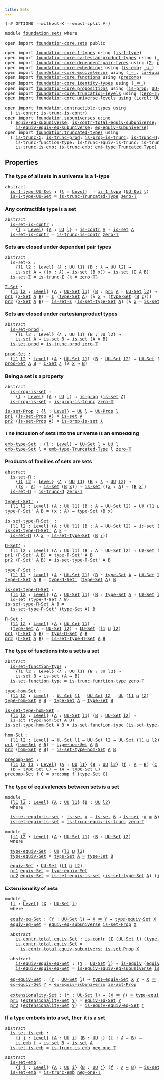 ```yaml
---
title: Sets
---
```


<pre class="Agda"><a id="30" class="Symbol">{-#</a> <a id="34" class="Keyword">OPTIONS</a> <a id="42" class="Pragma">--without-K</a> <a id="54" class="Pragma">--exact-split</a> <a id="68" class="Symbol">#-}</a>

<a id="73" class="Keyword">module</a> <a id="80" href="foundation.sets.html" class="Module">foundation.sets</a> <a id="96" class="Keyword">where</a>

<a id="103" class="Keyword">open</a> <a id="108" class="Keyword">import</a> <a id="115" href="foundation-core.sets.html" class="Module">foundation-core.sets</a> <a id="136" class="Keyword">public</a>

<a id="144" class="Keyword">open</a> <a id="149" class="Keyword">import</a> <a id="156" href="foundation-core.1-types.html" class="Module">foundation-core.1-types</a> <a id="180" class="Keyword">using</a> <a id="186" class="Symbol">(</a><a id="187" href="foundation-core.1-types.html#807" class="Function">is-1-type</a><a id="196" class="Symbol">)</a>
<a id="198" class="Keyword">open</a> <a id="203" class="Keyword">import</a> <a id="210" href="foundation-core.cartesian-product-types.html" class="Module">foundation-core.cartesian-product-types</a> <a id="250" class="Keyword">using</a> <a id="256" class="Symbol">(</a><a id="257" href="foundation-core.cartesian-product-types.html#590" class="Function Operator">_×_</a><a id="260" class="Symbol">)</a>
<a id="262" class="Keyword">open</a> <a id="267" class="Keyword">import</a> <a id="274" href="foundation-core.dependent-pair-types.html" class="Module">foundation-core.dependent-pair-types</a> <a id="311" class="Keyword">using</a> <a id="317" class="Symbol">(</a><a id="318" href="foundation-core.dependent-pair-types.html#515" class="Record">Σ</a><a id="319" class="Symbol">;</a> <a id="321" href="foundation-core.dependent-pair-types.html#588" class="InductiveConstructor">pair</a><a id="325" class="Symbol">;</a> <a id="327" href="foundation-core.dependent-pair-types.html#605" class="Field">pr1</a><a id="330" class="Symbol">;</a> <a id="332" href="foundation-core.dependent-pair-types.html#617" class="Field">pr2</a><a id="335" class="Symbol">)</a>
<a id="337" class="Keyword">open</a> <a id="342" class="Keyword">import</a> <a id="349" href="foundation-core.embeddings.html" class="Module">foundation-core.embeddings</a> <a id="376" class="Keyword">using</a> <a id="382" class="Symbol">(</a><a id="383" href="foundation-core.embeddings.html#992" class="Function">is-emb</a><a id="389" class="Symbol">;</a> <a id="391" href="foundation-core.embeddings.html#1074" class="Function Operator">_↪_</a><a id="394" class="Symbol">)</a>
<a id="396" class="Keyword">open</a> <a id="401" class="Keyword">import</a> <a id="408" href="foundation-core.equivalences.html" class="Module">foundation-core.equivalences</a> <a id="437" class="Keyword">using</a> <a id="443" class="Symbol">(</a><a id="444" href="foundation-core.equivalences.html#1621" class="Function Operator">_≃_</a><a id="447" class="Symbol">;</a> <a id="449" href="foundation-core.equivalences.html#1556" class="Function">is-equiv</a><a id="457" class="Symbol">)</a>
<a id="459" class="Keyword">open</a> <a id="464" class="Keyword">import</a> <a id="471" href="foundation-core.functions.html" class="Module">foundation-core.functions</a> <a id="497" class="Keyword">using</a> <a id="503" class="Symbol">(</a><a id="504" href="foundation-core.functions.html#938" class="Function">precomp</a><a id="511" class="Symbol">)</a>
<a id="513" class="Keyword">open</a> <a id="518" class="Keyword">import</a> <a id="525" href="foundation-core.identity-types.html" class="Module">foundation-core.identity-types</a> <a id="556" class="Keyword">using</a> <a id="562" class="Symbol">(</a><a id="563" href="foundation-core.identity-types.html#1865" class="Function Operator">_＝_</a><a id="566" class="Symbol">)</a>
<a id="568" class="Keyword">open</a> <a id="573" class="Keyword">import</a> <a id="580" href="foundation-core.propositions.html" class="Module">foundation-core.propositions</a> <a id="609" class="Keyword">using</a> <a id="615" class="Symbol">(</a><a id="616" href="foundation-core.propositions.html#1309" class="Function">is-prop</a><a id="623" class="Symbol">;</a> <a id="625" href="foundation-core.propositions.html#1393" class="Function">UU-Prop</a><a id="632" class="Symbol">)</a>
<a id="634" class="Keyword">open</a> <a id="639" class="Keyword">import</a> <a id="646" href="foundation-core.truncation-levels.html" class="Module">foundation-core.truncation-levels</a> <a id="680" class="Keyword">using</a> <a id="686" class="Symbol">(</a><a id="687" href="foundation-core.truncation-levels.html#492" class="Function">zero-𝕋</a><a id="693" class="Symbol">;</a> <a id="695" href="foundation-core.truncation-levels.html#448" class="Function">neg-one-𝕋</a><a id="704" class="Symbol">)</a>
<a id="706" class="Keyword">open</a> <a id="711" class="Keyword">import</a> <a id="718" href="foundation-core.universe-levels.html" class="Module">foundation-core.universe-levels</a> <a id="750" class="Keyword">using</a> <a id="756" class="Symbol">(</a><a id="757" href="Agda.Primitive.html#597" class="Postulate">Level</a><a id="762" class="Symbol">;</a> <a id="764" href="foundation-core.universe-levels.html#235" class="Primitive">UU</a><a id="766" class="Symbol">;</a> <a id="768" href="Agda.Primitive.html#810" class="Primitive Operator">_⊔_</a><a id="771" class="Symbol">)</a>

<a id="774" class="Keyword">open</a> <a id="779" class="Keyword">import</a> <a id="786" href="foundation.contractible-types.html" class="Module">foundation.contractible-types</a> <a id="816" class="Keyword">using</a>
  <a id="824" class="Symbol">(</a> <a id="826" href="foundation-core.contractible-types.html#1006" class="Function">is-contr</a><a id="834" class="Symbol">;</a> <a id="836" href="foundation.contractible-types.html#3778" class="Function">is-trunc-is-contr</a><a id="853" class="Symbol">)</a>
<a id="855" class="Keyword">open</a> <a id="860" class="Keyword">import</a> <a id="867" href="foundation.subuniverses.html" class="Module">foundation.subuniverses</a> <a id="891" class="Keyword">using</a>
  <a id="899" class="Symbol">(</a> <a id="901" href="foundation.subuniverses.html#2750" class="Function">equiv-eq-subuniverse</a><a id="921" class="Symbol">;</a> <a id="923" href="foundation.subuniverses.html#2955" class="Function">is-contr-total-equiv-subuniverse</a><a id="955" class="Symbol">;</a>
    <a id="961" href="foundation.subuniverses.html#3335" class="Function">is-equiv-equiv-eq-subuniverse</a><a id="990" class="Symbol">;</a> <a id="992" href="foundation.subuniverses.html#3939" class="Function">eq-equiv-subuniverse</a><a id="1012" class="Symbol">)</a>
<a id="1014" class="Keyword">open</a> <a id="1019" class="Keyword">import</a> <a id="1026" href="foundation.truncated-types.html" class="Module">foundation.truncated-types</a> <a id="1053" class="Keyword">using</a>
  <a id="1061" class="Symbol">(</a> <a id="1063" href="foundation-core.truncated-types.html#5741" class="Function">is-trunc-Σ</a><a id="1073" class="Symbol">;</a> <a id="1075" href="foundation-core.truncated-types.html#7006" class="Function">is-trunc-prod</a><a id="1088" class="Symbol">;</a> <a id="1090" href="foundation-core.truncated-types.html#12076" class="Function">is-prop-is-trunc</a><a id="1106" class="Symbol">;</a> <a id="1108" href="foundation-core.truncated-types.html#8919" class="Function">is-trunc-Π</a><a id="1118" class="Symbol">;</a>
    <a id="1124" href="foundation-core.truncated-types.html#10769" class="Function">is-trunc-function-type</a><a id="1146" class="Symbol">;</a> <a id="1148" href="foundation-core.truncated-types.html#12647" class="Function">is-trunc-equiv-is-trunc</a><a id="1171" class="Symbol">;</a> <a id="1173" href="foundation.truncated-types.html#990" class="Function">is-trunc-Truncated-Type</a><a id="1196" class="Symbol">;</a>
    <a id="1202" href="foundation-core.truncated-types.html#5199" class="Function">is-trunc-is-emb</a><a id="1217" class="Symbol">;</a> <a id="1219" href="foundation-core.truncated-types.html#5461" class="Function">is-trunc-emb</a><a id="1231" class="Symbol">;</a> <a id="1233" href="foundation.truncated-types.html#1577" class="Function">emb-type-Truncated-Type</a><a id="1256" class="Symbol">)</a>
</pre>
## Properties

### The type of all sets in a universe is a 1-type

<pre class="Agda"><a id="1334" class="Keyword">abstract</a>
  <a id="is-1-type-UU-Set"></a><a id="1345" href="foundation.sets.html#1345" class="Function">is-1-type-UU-Set</a> <a id="1362" class="Symbol">:</a> <a id="1364" class="Symbol">{</a><a id="1365" href="foundation.sets.html#1365" class="Bound">l</a> <a id="1367" class="Symbol">:</a> <a id="1369" href="Agda.Primitive.html#597" class="Postulate">Level</a><a id="1374" class="Symbol">}</a>  <a id="1377" class="Symbol">→</a> <a id="1379" href="foundation-core.1-types.html#807" class="Function">is-1-type</a> <a id="1389" class="Symbol">(</a><a id="1390" href="foundation-core.sets.html#1190" class="Function">UU-Set</a> <a id="1397" href="foundation.sets.html#1365" class="Bound">l</a><a id="1398" class="Symbol">)</a>
  <a id="1402" href="foundation.sets.html#1345" class="Function">is-1-type-UU-Set</a> <a id="1419" class="Symbol">=</a> <a id="1421" href="foundation.truncated-types.html#990" class="Function">is-trunc-Truncated-Type</a> <a id="1445" href="foundation-core.truncation-levels.html#492" class="Function">zero-𝕋</a>
</pre>
### Any contractible type is a set

<pre class="Agda"><a id="1501" class="Keyword">abstract</a>
  <a id="is-set-is-contr"></a><a id="1512" href="foundation.sets.html#1512" class="Function">is-set-is-contr</a> <a id="1528" class="Symbol">:</a>
    <a id="1534" class="Symbol">{</a><a id="1535" href="foundation.sets.html#1535" class="Bound">l</a> <a id="1537" class="Symbol">:</a> <a id="1539" href="Agda.Primitive.html#597" class="Postulate">Level</a><a id="1544" class="Symbol">}</a> <a id="1546" class="Symbol">{</a><a id="1547" href="foundation.sets.html#1547" class="Bound">A</a> <a id="1549" class="Symbol">:</a> <a id="1551" href="foundation-core.universe-levels.html#235" class="Primitive">UU</a> <a id="1554" href="foundation.sets.html#1535" class="Bound">l</a><a id="1555" class="Symbol">}</a> <a id="1557" class="Symbol">→</a> <a id="1559" href="foundation-core.contractible-types.html#1006" class="Function">is-contr</a> <a id="1568" href="foundation.sets.html#1547" class="Bound">A</a> <a id="1570" class="Symbol">→</a> <a id="1572" href="foundation-core.sets.html#1113" class="Function">is-set</a> <a id="1579" href="foundation.sets.html#1547" class="Bound">A</a>
  <a id="1583" href="foundation.sets.html#1512" class="Function">is-set-is-contr</a> <a id="1599" class="Symbol">=</a> <a id="1601" href="foundation.contractible-types.html#3778" class="Function">is-trunc-is-contr</a> <a id="1619" href="foundation-core.truncation-levels.html#492" class="Function">zero-𝕋</a>
</pre>
### Sets are closed under dependent pair types

<pre class="Agda"><a id="1687" class="Keyword">abstract</a>
  <a id="is-set-Σ"></a><a id="1698" href="foundation.sets.html#1698" class="Function">is-set-Σ</a> <a id="1707" class="Symbol">:</a>
    <a id="1713" class="Symbol">{</a><a id="1714" href="foundation.sets.html#1714" class="Bound">l1</a> <a id="1717" href="foundation.sets.html#1717" class="Bound">l2</a> <a id="1720" class="Symbol">:</a> <a id="1722" href="Agda.Primitive.html#597" class="Postulate">Level</a><a id="1727" class="Symbol">}</a> <a id="1729" class="Symbol">{</a><a id="1730" href="foundation.sets.html#1730" class="Bound">A</a> <a id="1732" class="Symbol">:</a> <a id="1734" href="foundation-core.universe-levels.html#235" class="Primitive">UU</a> <a id="1737" href="foundation.sets.html#1714" class="Bound">l1</a><a id="1739" class="Symbol">}</a> <a id="1741" class="Symbol">{</a><a id="1742" href="foundation.sets.html#1742" class="Bound">B</a> <a id="1744" class="Symbol">:</a> <a id="1746" href="foundation.sets.html#1730" class="Bound">A</a> <a id="1748" class="Symbol">→</a> <a id="1750" href="foundation-core.universe-levels.html#235" class="Primitive">UU</a> <a id="1753" href="foundation.sets.html#1717" class="Bound">l2</a><a id="1755" class="Symbol">}</a> <a id="1757" class="Symbol">→</a>
    <a id="1763" href="foundation-core.sets.html#1113" class="Function">is-set</a> <a id="1770" href="foundation.sets.html#1730" class="Bound">A</a> <a id="1772" class="Symbol">→</a> <a id="1774" class="Symbol">((</a><a id="1776" href="foundation.sets.html#1776" class="Bound">x</a> <a id="1778" class="Symbol">:</a> <a id="1780" href="foundation.sets.html#1730" class="Bound">A</a><a id="1781" class="Symbol">)</a> <a id="1783" class="Symbol">→</a> <a id="1785" href="foundation-core.sets.html#1113" class="Function">is-set</a> <a id="1792" class="Symbol">(</a><a id="1793" href="foundation.sets.html#1742" class="Bound">B</a> <a id="1795" href="foundation.sets.html#1776" class="Bound">x</a><a id="1796" class="Symbol">))</a> <a id="1799" class="Symbol">→</a> <a id="1801" href="foundation-core.sets.html#1113" class="Function">is-set</a> <a id="1808" class="Symbol">(</a><a id="1809" href="foundation-core.dependent-pair-types.html#515" class="Record">Σ</a> <a id="1811" href="foundation.sets.html#1730" class="Bound">A</a> <a id="1813" href="foundation.sets.html#1742" class="Bound">B</a><a id="1814" class="Symbol">)</a>
  <a id="1818" href="foundation.sets.html#1698" class="Function">is-set-Σ</a> <a id="1827" class="Symbol">=</a> <a id="1829" href="foundation-core.truncated-types.html#5741" class="Function">is-trunc-Σ</a> <a id="1840" class="Symbol">{</a><a id="1841" class="Argument">k</a> <a id="1843" class="Symbol">=</a> <a id="1845" href="foundation-core.truncation-levels.html#492" class="Function">zero-𝕋</a><a id="1851" class="Symbol">}</a>

<a id="Σ-Set"></a><a id="1854" href="foundation.sets.html#1854" class="Function">Σ-Set</a> <a id="1860" class="Symbol">:</a>
  <a id="1864" class="Symbol">{</a><a id="1865" href="foundation.sets.html#1865" class="Bound">l1</a> <a id="1868" href="foundation.sets.html#1868" class="Bound">l2</a> <a id="1871" class="Symbol">:</a> <a id="1873" href="Agda.Primitive.html#597" class="Postulate">Level</a><a id="1878" class="Symbol">}</a> <a id="1880" class="Symbol">(</a><a id="1881" href="foundation.sets.html#1881" class="Bound">A</a> <a id="1883" class="Symbol">:</a> <a id="1885" href="foundation-core.sets.html#1190" class="Function">UU-Set</a> <a id="1892" href="foundation.sets.html#1865" class="Bound">l1</a><a id="1894" class="Symbol">)</a> <a id="1896" class="Symbol">(</a><a id="1897" href="foundation.sets.html#1897" class="Bound">B</a> <a id="1899" class="Symbol">:</a> <a id="1901" href="foundation-core.dependent-pair-types.html#605" class="Field">pr1</a> <a id="1905" href="foundation.sets.html#1881" class="Bound">A</a> <a id="1907" class="Symbol">→</a> <a id="1909" href="foundation-core.sets.html#1190" class="Function">UU-Set</a> <a id="1916" href="foundation.sets.html#1868" class="Bound">l2</a><a id="1918" class="Symbol">)</a> <a id="1920" class="Symbol">→</a> <a id="1922" href="foundation-core.sets.html#1190" class="Function">UU-Set</a> <a id="1929" class="Symbol">(</a><a id="1930" href="foundation.sets.html#1865" class="Bound">l1</a> <a id="1933" href="Agda.Primitive.html#810" class="Primitive Operator">⊔</a> <a id="1935" href="foundation.sets.html#1868" class="Bound">l2</a><a id="1937" class="Symbol">)</a>
<a id="1939" href="foundation-core.dependent-pair-types.html#605" class="Field">pr1</a> <a id="1943" class="Symbol">(</a><a id="1944" href="foundation.sets.html#1854" class="Function">Σ-Set</a> <a id="1950" href="foundation.sets.html#1950" class="Bound">A</a> <a id="1952" href="foundation.sets.html#1952" class="Bound">B</a><a id="1953" class="Symbol">)</a> <a id="1955" class="Symbol">=</a> <a id="1957" href="foundation-core.dependent-pair-types.html#515" class="Record">Σ</a> <a id="1959" class="Symbol">(</a><a id="1960" href="foundation-core.sets.html#1304" class="Function">type-Set</a> <a id="1969" href="foundation.sets.html#1950" class="Bound">A</a><a id="1970" class="Symbol">)</a> <a id="1972" class="Symbol">(λ</a> <a id="1975" href="foundation.sets.html#1975" class="Bound">x</a> <a id="1977" class="Symbol">→</a> <a id="1979" class="Symbol">(</a><a id="1980" href="foundation-core.sets.html#1304" class="Function">type-Set</a> <a id="1989" class="Symbol">(</a><a id="1990" href="foundation.sets.html#1952" class="Bound">B</a> <a id="1992" href="foundation.sets.html#1975" class="Bound">x</a><a id="1993" class="Symbol">)))</a>
<a id="1997" href="foundation-core.dependent-pair-types.html#617" class="Field">pr2</a> <a id="2001" class="Symbol">(</a><a id="2002" href="foundation.sets.html#1854" class="Function">Σ-Set</a> <a id="2008" href="foundation.sets.html#2008" class="Bound">A</a> <a id="2010" href="foundation.sets.html#2010" class="Bound">B</a><a id="2011" class="Symbol">)</a> <a id="2013" class="Symbol">=</a> <a id="2015" href="foundation.sets.html#1698" class="Function">is-set-Σ</a> <a id="2024" class="Symbol">(</a><a id="2025" href="foundation-core.sets.html#1355" class="Function">is-set-type-Set</a> <a id="2041" href="foundation.sets.html#2008" class="Bound">A</a><a id="2042" class="Symbol">)</a> <a id="2044" class="Symbol">(λ</a> <a id="2047" href="foundation.sets.html#2047" class="Bound">x</a> <a id="2049" class="Symbol">→</a> <a id="2051" href="foundation-core.sets.html#1355" class="Function">is-set-type-Set</a> <a id="2067" class="Symbol">(</a><a id="2068" href="foundation.sets.html#2010" class="Bound">B</a> <a id="2070" href="foundation.sets.html#2047" class="Bound">x</a><a id="2071" class="Symbol">))</a>
</pre>
### Sets are closed under cartesian product types

<pre class="Agda"><a id="2138" class="Keyword">abstract</a>
  <a id="is-set-prod"></a><a id="2149" href="foundation.sets.html#2149" class="Function">is-set-prod</a> <a id="2161" class="Symbol">:</a>
    <a id="2167" class="Symbol">{</a><a id="2168" href="foundation.sets.html#2168" class="Bound">l1</a> <a id="2171" href="foundation.sets.html#2171" class="Bound">l2</a> <a id="2174" class="Symbol">:</a> <a id="2176" href="Agda.Primitive.html#597" class="Postulate">Level</a><a id="2181" class="Symbol">}</a> <a id="2183" class="Symbol">{</a><a id="2184" href="foundation.sets.html#2184" class="Bound">A</a> <a id="2186" class="Symbol">:</a> <a id="2188" href="foundation-core.universe-levels.html#235" class="Primitive">UU</a> <a id="2191" href="foundation.sets.html#2168" class="Bound">l1</a><a id="2193" class="Symbol">}</a> <a id="2195" class="Symbol">{</a><a id="2196" href="foundation.sets.html#2196" class="Bound">B</a> <a id="2198" class="Symbol">:</a> <a id="2200" href="foundation-core.universe-levels.html#235" class="Primitive">UU</a> <a id="2203" href="foundation.sets.html#2171" class="Bound">l2</a><a id="2205" class="Symbol">}</a> <a id="2207" class="Symbol">→</a>
    <a id="2213" href="foundation-core.sets.html#1113" class="Function">is-set</a> <a id="2220" href="foundation.sets.html#2184" class="Bound">A</a> <a id="2222" class="Symbol">→</a> <a id="2224" href="foundation-core.sets.html#1113" class="Function">is-set</a> <a id="2231" href="foundation.sets.html#2196" class="Bound">B</a> <a id="2233" class="Symbol">→</a> <a id="2235" href="foundation-core.sets.html#1113" class="Function">is-set</a> <a id="2242" class="Symbol">(</a><a id="2243" href="foundation.sets.html#2184" class="Bound">A</a> <a id="2245" href="foundation-core.cartesian-product-types.html#590" class="Function Operator">×</a> <a id="2247" href="foundation.sets.html#2196" class="Bound">B</a><a id="2248" class="Symbol">)</a>
  <a id="2252" href="foundation.sets.html#2149" class="Function">is-set-prod</a> <a id="2264" class="Symbol">=</a> <a id="2266" href="foundation-core.truncated-types.html#7006" class="Function">is-trunc-prod</a> <a id="2280" href="foundation-core.truncation-levels.html#492" class="Function">zero-𝕋</a>
  
<a id="prod-Set"></a><a id="2290" href="foundation.sets.html#2290" class="Function">prod-Set</a> <a id="2299" class="Symbol">:</a>
  <a id="2303" class="Symbol">{</a><a id="2304" href="foundation.sets.html#2304" class="Bound">l1</a> <a id="2307" href="foundation.sets.html#2307" class="Bound">l2</a> <a id="2310" class="Symbol">:</a> <a id="2312" href="Agda.Primitive.html#597" class="Postulate">Level</a><a id="2317" class="Symbol">}</a> <a id="2319" class="Symbol">(</a><a id="2320" href="foundation.sets.html#2320" class="Bound">A</a> <a id="2322" class="Symbol">:</a> <a id="2324" href="foundation-core.sets.html#1190" class="Function">UU-Set</a> <a id="2331" href="foundation.sets.html#2304" class="Bound">l1</a><a id="2333" class="Symbol">)</a> <a id="2335" class="Symbol">(</a><a id="2336" href="foundation.sets.html#2336" class="Bound">B</a> <a id="2338" class="Symbol">:</a> <a id="2340" href="foundation-core.sets.html#1190" class="Function">UU-Set</a> <a id="2347" href="foundation.sets.html#2307" class="Bound">l2</a><a id="2349" class="Symbol">)</a> <a id="2351" class="Symbol">→</a> <a id="2353" href="foundation-core.sets.html#1190" class="Function">UU-Set</a> <a id="2360" class="Symbol">(</a><a id="2361" href="foundation.sets.html#2304" class="Bound">l1</a> <a id="2364" href="Agda.Primitive.html#810" class="Primitive Operator">⊔</a> <a id="2366" href="foundation.sets.html#2307" class="Bound">l2</a><a id="2368" class="Symbol">)</a>
<a id="2370" href="foundation.sets.html#2290" class="Function">prod-Set</a> <a id="2379" href="foundation.sets.html#2379" class="Bound">A</a> <a id="2381" href="foundation.sets.html#2381" class="Bound">B</a> <a id="2383" class="Symbol">=</a> <a id="2385" href="foundation.sets.html#1854" class="Function">Σ-Set</a> <a id="2391" href="foundation.sets.html#2379" class="Bound">A</a> <a id="2393" class="Symbol">(λ</a> <a id="2396" href="foundation.sets.html#2396" class="Bound">x</a> <a id="2398" class="Symbol">→</a> <a id="2400" href="foundation.sets.html#2381" class="Bound">B</a><a id="2401" class="Symbol">)</a>
</pre>
### Being a set is a property

<pre class="Agda"><a id="2447" class="Keyword">abstract</a>
  <a id="is-prop-is-set"></a><a id="2458" href="foundation.sets.html#2458" class="Function">is-prop-is-set</a> <a id="2473" class="Symbol">:</a>
    <a id="2479" class="Symbol">{</a><a id="2480" href="foundation.sets.html#2480" class="Bound">l</a> <a id="2482" class="Symbol">:</a> <a id="2484" href="Agda.Primitive.html#597" class="Postulate">Level</a><a id="2489" class="Symbol">}</a> <a id="2491" class="Symbol">(</a><a id="2492" href="foundation.sets.html#2492" class="Bound">A</a> <a id="2494" class="Symbol">:</a> <a id="2496" href="foundation-core.universe-levels.html#235" class="Primitive">UU</a> <a id="2499" href="foundation.sets.html#2480" class="Bound">l</a><a id="2500" class="Symbol">)</a> <a id="2502" class="Symbol">→</a> <a id="2504" href="foundation-core.propositions.html#1309" class="Function">is-prop</a> <a id="2512" class="Symbol">(</a><a id="2513" href="foundation-core.sets.html#1113" class="Function">is-set</a> <a id="2520" href="foundation.sets.html#2492" class="Bound">A</a><a id="2521" class="Symbol">)</a>
  <a id="2525" href="foundation.sets.html#2458" class="Function">is-prop-is-set</a> <a id="2540" class="Symbol">=</a> <a id="2542" href="foundation-core.truncated-types.html#12076" class="Function">is-prop-is-trunc</a> <a id="2559" href="foundation-core.truncation-levels.html#492" class="Function">zero-𝕋</a>

<a id="is-set-Prop"></a><a id="2567" href="foundation.sets.html#2567" class="Function">is-set-Prop</a> <a id="2579" class="Symbol">:</a> <a id="2581" class="Symbol">{</a><a id="2582" href="foundation.sets.html#2582" class="Bound">l</a> <a id="2584" class="Symbol">:</a> <a id="2586" href="Agda.Primitive.html#597" class="Postulate">Level</a><a id="2591" class="Symbol">}</a> <a id="2593" class="Symbol">→</a> <a id="2595" href="foundation-core.universe-levels.html#235" class="Primitive">UU</a> <a id="2598" href="foundation.sets.html#2582" class="Bound">l</a> <a id="2600" class="Symbol">→</a> <a id="2602" href="foundation-core.propositions.html#1393" class="Function">UU-Prop</a> <a id="2610" href="foundation.sets.html#2582" class="Bound">l</a>
<a id="2612" href="foundation-core.dependent-pair-types.html#605" class="Field">pr1</a> <a id="2616" class="Symbol">(</a><a id="2617" href="foundation.sets.html#2567" class="Function">is-set-Prop</a> <a id="2629" href="foundation.sets.html#2629" class="Bound">A</a><a id="2630" class="Symbol">)</a> <a id="2632" class="Symbol">=</a> <a id="2634" href="foundation-core.sets.html#1113" class="Function">is-set</a> <a id="2641" href="foundation.sets.html#2629" class="Bound">A</a>
<a id="2643" href="foundation-core.dependent-pair-types.html#617" class="Field">pr2</a> <a id="2647" class="Symbol">(</a><a id="2648" href="foundation.sets.html#2567" class="Function">is-set-Prop</a> <a id="2660" href="foundation.sets.html#2660" class="Bound">A</a><a id="2661" class="Symbol">)</a> <a id="2663" class="Symbol">=</a> <a id="2665" href="foundation.sets.html#2458" class="Function">is-prop-is-set</a> <a id="2680" href="foundation.sets.html#2660" class="Bound">A</a>
</pre>
### The inclusion of sets into the universe is an embedding

<pre class="Agda"><a id="emb-type-Set"></a><a id="2756" href="foundation.sets.html#2756" class="Function">emb-type-Set</a> <a id="2769" class="Symbol">:</a> <a id="2771" class="Symbol">(</a><a id="2772" href="foundation.sets.html#2772" class="Bound">l</a> <a id="2774" class="Symbol">:</a> <a id="2776" href="Agda.Primitive.html#597" class="Postulate">Level</a><a id="2781" class="Symbol">)</a> <a id="2783" class="Symbol">→</a> <a id="2785" href="foundation-core.sets.html#1190" class="Function">UU-Set</a> <a id="2792" href="foundation.sets.html#2772" class="Bound">l</a> <a id="2794" href="foundation-core.embeddings.html#1074" class="Function Operator">↪</a> <a id="2796" href="foundation-core.universe-levels.html#235" class="Primitive">UU</a> <a id="2799" href="foundation.sets.html#2772" class="Bound">l</a>
<a id="2801" href="foundation.sets.html#2756" class="Function">emb-type-Set</a> <a id="2814" href="foundation.sets.html#2814" class="Bound">l</a> <a id="2816" class="Symbol">=</a> <a id="2818" href="foundation.truncated-types.html#1577" class="Function">emb-type-Truncated-Type</a> <a id="2842" href="foundation.sets.html#2814" class="Bound">l</a> <a id="2844" href="foundation-core.truncation-levels.html#492" class="Function">zero-𝕋</a>
</pre>
### Products of families of sets are sets

<pre class="Agda"><a id="2907" class="Keyword">abstract</a>
  <a id="is-set-Π"></a><a id="2918" href="foundation.sets.html#2918" class="Function">is-set-Π</a> <a id="2927" class="Symbol">:</a>
    <a id="2933" class="Symbol">{</a><a id="2934" href="foundation.sets.html#2934" class="Bound">l1</a> <a id="2937" href="foundation.sets.html#2937" class="Bound">l2</a> <a id="2940" class="Symbol">:</a> <a id="2942" href="Agda.Primitive.html#597" class="Postulate">Level</a><a id="2947" class="Symbol">}</a> <a id="2949" class="Symbol">{</a><a id="2950" href="foundation.sets.html#2950" class="Bound">A</a> <a id="2952" class="Symbol">:</a> <a id="2954" href="foundation-core.universe-levels.html#235" class="Primitive">UU</a> <a id="2957" href="foundation.sets.html#2934" class="Bound">l1</a><a id="2959" class="Symbol">}</a> <a id="2961" class="Symbol">{</a><a id="2962" href="foundation.sets.html#2962" class="Bound">B</a> <a id="2964" class="Symbol">:</a> <a id="2966" href="foundation.sets.html#2950" class="Bound">A</a> <a id="2968" class="Symbol">→</a> <a id="2970" href="foundation-core.universe-levels.html#235" class="Primitive">UU</a> <a id="2973" href="foundation.sets.html#2937" class="Bound">l2</a><a id="2975" class="Symbol">}</a> <a id="2977" class="Symbol">→</a>
    <a id="2983" class="Symbol">((</a><a id="2985" href="foundation.sets.html#2985" class="Bound">x</a> <a id="2987" class="Symbol">:</a> <a id="2989" href="foundation.sets.html#2950" class="Bound">A</a><a id="2990" class="Symbol">)</a> <a id="2992" class="Symbol">→</a> <a id="2994" href="foundation-core.sets.html#1113" class="Function">is-set</a> <a id="3001" class="Symbol">(</a><a id="3002" href="foundation.sets.html#2962" class="Bound">B</a> <a id="3004" href="foundation.sets.html#2985" class="Bound">x</a><a id="3005" class="Symbol">))</a> <a id="3008" class="Symbol">→</a> <a id="3010" href="foundation-core.sets.html#1113" class="Function">is-set</a> <a id="3017" class="Symbol">((</a><a id="3019" href="foundation.sets.html#3019" class="Bound">x</a> <a id="3021" class="Symbol">:</a> <a id="3023" href="foundation.sets.html#2950" class="Bound">A</a><a id="3024" class="Symbol">)</a> <a id="3026" class="Symbol">→</a> <a id="3028" class="Symbol">(</a><a id="3029" href="foundation.sets.html#2962" class="Bound">B</a> <a id="3031" href="foundation.sets.html#3019" class="Bound">x</a><a id="3032" class="Symbol">))</a>
  <a id="3037" href="foundation.sets.html#2918" class="Function">is-set-Π</a> <a id="3046" class="Symbol">=</a> <a id="3048" href="foundation-core.truncated-types.html#8919" class="Function">is-trunc-Π</a> <a id="3059" href="foundation-core.truncation-levels.html#492" class="Function">zero-𝕋</a>

<a id="type-Π-Set&#39;"></a><a id="3067" href="foundation.sets.html#3067" class="Function">type-Π-Set&#39;</a> <a id="3079" class="Symbol">:</a>
  <a id="3083" class="Symbol">{</a><a id="3084" href="foundation.sets.html#3084" class="Bound">l1</a> <a id="3087" href="foundation.sets.html#3087" class="Bound">l2</a> <a id="3090" class="Symbol">:</a> <a id="3092" href="Agda.Primitive.html#597" class="Postulate">Level</a><a id="3097" class="Symbol">}</a> <a id="3099" class="Symbol">(</a><a id="3100" href="foundation.sets.html#3100" class="Bound">A</a> <a id="3102" class="Symbol">:</a> <a id="3104" href="foundation-core.universe-levels.html#235" class="Primitive">UU</a> <a id="3107" href="foundation.sets.html#3084" class="Bound">l1</a><a id="3109" class="Symbol">)</a> <a id="3111" class="Symbol">(</a><a id="3112" href="foundation.sets.html#3112" class="Bound">B</a> <a id="3114" class="Symbol">:</a> <a id="3116" href="foundation.sets.html#3100" class="Bound">A</a> <a id="3118" class="Symbol">→</a> <a id="3120" href="foundation-core.sets.html#1190" class="Function">UU-Set</a> <a id="3127" href="foundation.sets.html#3087" class="Bound">l2</a><a id="3129" class="Symbol">)</a> <a id="3131" class="Symbol">→</a> <a id="3133" href="foundation-core.universe-levels.html#235" class="Primitive">UU</a> <a id="3136" class="Symbol">(</a><a id="3137" href="foundation.sets.html#3084" class="Bound">l1</a> <a id="3140" href="Agda.Primitive.html#810" class="Primitive Operator">⊔</a> <a id="3142" href="foundation.sets.html#3087" class="Bound">l2</a><a id="3144" class="Symbol">)</a>
<a id="3146" href="foundation.sets.html#3067" class="Function">type-Π-Set&#39;</a> <a id="3158" href="foundation.sets.html#3158" class="Bound">A</a> <a id="3160" href="foundation.sets.html#3160" class="Bound">B</a> <a id="3162" class="Symbol">=</a> <a id="3164" class="Symbol">(</a><a id="3165" href="foundation.sets.html#3165" class="Bound">x</a> <a id="3167" class="Symbol">:</a> <a id="3169" href="foundation.sets.html#3158" class="Bound">A</a><a id="3170" class="Symbol">)</a> <a id="3172" class="Symbol">→</a> <a id="3174" href="foundation-core.sets.html#1304" class="Function">type-Set</a> <a id="3183" class="Symbol">(</a><a id="3184" href="foundation.sets.html#3160" class="Bound">B</a> <a id="3186" href="foundation.sets.html#3165" class="Bound">x</a><a id="3187" class="Symbol">)</a>

<a id="is-set-type-Π-Set&#39;"></a><a id="3190" href="foundation.sets.html#3190" class="Function">is-set-type-Π-Set&#39;</a> <a id="3209" class="Symbol">:</a>
  <a id="3213" class="Symbol">{</a><a id="3214" href="foundation.sets.html#3214" class="Bound">l1</a> <a id="3217" href="foundation.sets.html#3217" class="Bound">l2</a> <a id="3220" class="Symbol">:</a> <a id="3222" href="Agda.Primitive.html#597" class="Postulate">Level</a><a id="3227" class="Symbol">}</a> <a id="3229" class="Symbol">(</a><a id="3230" href="foundation.sets.html#3230" class="Bound">A</a> <a id="3232" class="Symbol">:</a> <a id="3234" href="foundation-core.universe-levels.html#235" class="Primitive">UU</a> <a id="3237" href="foundation.sets.html#3214" class="Bound">l1</a><a id="3239" class="Symbol">)</a> <a id="3241" class="Symbol">(</a><a id="3242" href="foundation.sets.html#3242" class="Bound">B</a> <a id="3244" class="Symbol">:</a> <a id="3246" href="foundation.sets.html#3230" class="Bound">A</a> <a id="3248" class="Symbol">→</a> <a id="3250" href="foundation-core.sets.html#1190" class="Function">UU-Set</a> <a id="3257" href="foundation.sets.html#3217" class="Bound">l2</a><a id="3259" class="Symbol">)</a> <a id="3261" class="Symbol">→</a> <a id="3263" href="foundation-core.sets.html#1113" class="Function">is-set</a> <a id="3270" class="Symbol">(</a><a id="3271" href="foundation.sets.html#3067" class="Function">type-Π-Set&#39;</a> <a id="3283" href="foundation.sets.html#3230" class="Bound">A</a> <a id="3285" href="foundation.sets.html#3242" class="Bound">B</a><a id="3286" class="Symbol">)</a>
<a id="3288" href="foundation.sets.html#3190" class="Function">is-set-type-Π-Set&#39;</a> <a id="3307" href="foundation.sets.html#3307" class="Bound">A</a> <a id="3309" href="foundation.sets.html#3309" class="Bound">B</a> <a id="3311" class="Symbol">=</a>
  <a id="3315" href="foundation.sets.html#2918" class="Function">is-set-Π</a> <a id="3324" class="Symbol">(λ</a> <a id="3327" href="foundation.sets.html#3327" class="Bound">x</a> <a id="3329" class="Symbol">→</a> <a id="3331" href="foundation-core.sets.html#1355" class="Function">is-set-type-Set</a> <a id="3347" class="Symbol">(</a><a id="3348" href="foundation.sets.html#3309" class="Bound">B</a> <a id="3350" href="foundation.sets.html#3327" class="Bound">x</a><a id="3351" class="Symbol">))</a>

<a id="Π-Set&#39;"></a><a id="3355" href="foundation.sets.html#3355" class="Function">Π-Set&#39;</a> <a id="3362" class="Symbol">:</a>
  <a id="3366" class="Symbol">{</a><a id="3367" href="foundation.sets.html#3367" class="Bound">l1</a> <a id="3370" href="foundation.sets.html#3370" class="Bound">l2</a> <a id="3373" class="Symbol">:</a> <a id="3375" href="Agda.Primitive.html#597" class="Postulate">Level</a><a id="3380" class="Symbol">}</a> <a id="3382" class="Symbol">(</a><a id="3383" href="foundation.sets.html#3383" class="Bound">A</a> <a id="3385" class="Symbol">:</a> <a id="3387" href="foundation-core.universe-levels.html#235" class="Primitive">UU</a> <a id="3390" href="foundation.sets.html#3367" class="Bound">l1</a><a id="3392" class="Symbol">)</a> <a id="3394" class="Symbol">(</a><a id="3395" href="foundation.sets.html#3395" class="Bound">B</a> <a id="3397" class="Symbol">:</a> <a id="3399" href="foundation.sets.html#3383" class="Bound">A</a> <a id="3401" class="Symbol">→</a> <a id="3403" href="foundation-core.sets.html#1190" class="Function">UU-Set</a> <a id="3410" href="foundation.sets.html#3370" class="Bound">l2</a><a id="3412" class="Symbol">)</a> <a id="3414" class="Symbol">→</a> <a id="3416" href="foundation-core.sets.html#1190" class="Function">UU-Set</a> <a id="3423" class="Symbol">(</a><a id="3424" href="foundation.sets.html#3367" class="Bound">l1</a> <a id="3427" href="Agda.Primitive.html#810" class="Primitive Operator">⊔</a> <a id="3429" href="foundation.sets.html#3370" class="Bound">l2</a><a id="3431" class="Symbol">)</a>
<a id="3433" href="foundation-core.dependent-pair-types.html#605" class="Field">pr1</a> <a id="3437" class="Symbol">(</a><a id="3438" href="foundation.sets.html#3355" class="Function">Π-Set&#39;</a> <a id="3445" href="foundation.sets.html#3445" class="Bound">A</a> <a id="3447" href="foundation.sets.html#3447" class="Bound">B</a><a id="3448" class="Symbol">)</a> <a id="3450" class="Symbol">=</a> <a id="3452" href="foundation.sets.html#3067" class="Function">type-Π-Set&#39;</a> <a id="3464" href="foundation.sets.html#3445" class="Bound">A</a> <a id="3466" href="foundation.sets.html#3447" class="Bound">B</a>
<a id="3468" href="foundation-core.dependent-pair-types.html#617" class="Field">pr2</a> <a id="3472" class="Symbol">(</a><a id="3473" href="foundation.sets.html#3355" class="Function">Π-Set&#39;</a> <a id="3480" href="foundation.sets.html#3480" class="Bound">A</a> <a id="3482" href="foundation.sets.html#3482" class="Bound">B</a><a id="3483" class="Symbol">)</a> <a id="3485" class="Symbol">=</a> <a id="3487" href="foundation.sets.html#3190" class="Function">is-set-type-Π-Set&#39;</a> <a id="3506" href="foundation.sets.html#3480" class="Bound">A</a> <a id="3508" href="foundation.sets.html#3482" class="Bound">B</a>

<a id="type-Π-Set"></a><a id="3511" href="foundation.sets.html#3511" class="Function">type-Π-Set</a> <a id="3522" class="Symbol">:</a>
  <a id="3526" class="Symbol">{</a><a id="3527" href="foundation.sets.html#3527" class="Bound">l1</a> <a id="3530" href="foundation.sets.html#3530" class="Bound">l2</a> <a id="3533" class="Symbol">:</a> <a id="3535" href="Agda.Primitive.html#597" class="Postulate">Level</a><a id="3540" class="Symbol">}</a> <a id="3542" class="Symbol">(</a><a id="3543" href="foundation.sets.html#3543" class="Bound">A</a> <a id="3545" class="Symbol">:</a> <a id="3547" href="foundation-core.sets.html#1190" class="Function">UU-Set</a> <a id="3554" href="foundation.sets.html#3527" class="Bound">l1</a><a id="3556" class="Symbol">)</a> <a id="3558" class="Symbol">(</a><a id="3559" href="foundation.sets.html#3559" class="Bound">B</a> <a id="3561" class="Symbol">:</a> <a id="3563" href="foundation-core.sets.html#1304" class="Function">type-Set</a> <a id="3572" href="foundation.sets.html#3543" class="Bound">A</a> <a id="3574" class="Symbol">→</a> <a id="3576" href="foundation-core.sets.html#1190" class="Function">UU-Set</a> <a id="3583" href="foundation.sets.html#3530" class="Bound">l2</a><a id="3585" class="Symbol">)</a> <a id="3587" class="Symbol">→</a> <a id="3589" href="foundation-core.universe-levels.html#235" class="Primitive">UU</a> <a id="3592" class="Symbol">(</a><a id="3593" href="foundation.sets.html#3527" class="Bound">l1</a> <a id="3596" href="Agda.Primitive.html#810" class="Primitive Operator">⊔</a> <a id="3598" href="foundation.sets.html#3530" class="Bound">l2</a><a id="3600" class="Symbol">)</a>
<a id="3602" href="foundation.sets.html#3511" class="Function">type-Π-Set</a> <a id="3613" href="foundation.sets.html#3613" class="Bound">A</a> <a id="3615" href="foundation.sets.html#3615" class="Bound">B</a> <a id="3617" class="Symbol">=</a> <a id="3619" href="foundation.sets.html#3067" class="Function">type-Π-Set&#39;</a> <a id="3631" class="Symbol">(</a><a id="3632" href="foundation-core.sets.html#1304" class="Function">type-Set</a> <a id="3641" href="foundation.sets.html#3613" class="Bound">A</a><a id="3642" class="Symbol">)</a> <a id="3644" href="foundation.sets.html#3615" class="Bound">B</a>

<a id="is-set-type-Π-Set"></a><a id="3647" href="foundation.sets.html#3647" class="Function">is-set-type-Π-Set</a> <a id="3665" class="Symbol">:</a>
  <a id="3669" class="Symbol">{</a><a id="3670" href="foundation.sets.html#3670" class="Bound">l1</a> <a id="3673" href="foundation.sets.html#3673" class="Bound">l2</a> <a id="3676" class="Symbol">:</a> <a id="3678" href="Agda.Primitive.html#597" class="Postulate">Level</a><a id="3683" class="Symbol">}</a> <a id="3685" class="Symbol">(</a><a id="3686" href="foundation.sets.html#3686" class="Bound">A</a> <a id="3688" class="Symbol">:</a> <a id="3690" href="foundation-core.sets.html#1190" class="Function">UU-Set</a> <a id="3697" href="foundation.sets.html#3670" class="Bound">l1</a><a id="3699" class="Symbol">)</a> <a id="3701" class="Symbol">(</a><a id="3702" href="foundation.sets.html#3702" class="Bound">B</a> <a id="3704" class="Symbol">:</a> <a id="3706" href="foundation-core.sets.html#1304" class="Function">type-Set</a> <a id="3715" href="foundation.sets.html#3686" class="Bound">A</a> <a id="3717" class="Symbol">→</a> <a id="3719" href="foundation-core.sets.html#1190" class="Function">UU-Set</a> <a id="3726" href="foundation.sets.html#3673" class="Bound">l2</a><a id="3728" class="Symbol">)</a> <a id="3730" class="Symbol">→</a>
  <a id="3734" href="foundation-core.sets.html#1113" class="Function">is-set</a> <a id="3741" class="Symbol">(</a><a id="3742" href="foundation.sets.html#3511" class="Function">type-Π-Set</a> <a id="3753" href="foundation.sets.html#3686" class="Bound">A</a> <a id="3755" href="foundation.sets.html#3702" class="Bound">B</a><a id="3756" class="Symbol">)</a>
<a id="3758" href="foundation.sets.html#3647" class="Function">is-set-type-Π-Set</a> <a id="3776" href="foundation.sets.html#3776" class="Bound">A</a> <a id="3778" href="foundation.sets.html#3778" class="Bound">B</a> <a id="3780" class="Symbol">=</a>
  <a id="3784" href="foundation.sets.html#3190" class="Function">is-set-type-Π-Set&#39;</a> <a id="3803" class="Symbol">(</a><a id="3804" href="foundation-core.sets.html#1304" class="Function">type-Set</a> <a id="3813" href="foundation.sets.html#3776" class="Bound">A</a><a id="3814" class="Symbol">)</a> <a id="3816" href="foundation.sets.html#3778" class="Bound">B</a>

<a id="Π-Set"></a><a id="3819" href="foundation.sets.html#3819" class="Function">Π-Set</a> <a id="3825" class="Symbol">:</a>
  <a id="3829" class="Symbol">{</a><a id="3830" href="foundation.sets.html#3830" class="Bound">l1</a> <a id="3833" href="foundation.sets.html#3833" class="Bound">l2</a> <a id="3836" class="Symbol">:</a> <a id="3838" href="Agda.Primitive.html#597" class="Postulate">Level</a><a id="3843" class="Symbol">}</a> <a id="3845" class="Symbol">(</a><a id="3846" href="foundation.sets.html#3846" class="Bound">A</a> <a id="3848" class="Symbol">:</a> <a id="3850" href="foundation-core.sets.html#1190" class="Function">UU-Set</a> <a id="3857" href="foundation.sets.html#3830" class="Bound">l1</a><a id="3859" class="Symbol">)</a> <a id="3861" class="Symbol">→</a>
  <a id="3865" class="Symbol">(</a><a id="3866" href="foundation-core.sets.html#1304" class="Function">type-Set</a> <a id="3875" href="foundation.sets.html#3846" class="Bound">A</a> <a id="3877" class="Symbol">→</a> <a id="3879" href="foundation-core.sets.html#1190" class="Function">UU-Set</a> <a id="3886" href="foundation.sets.html#3833" class="Bound">l2</a><a id="3888" class="Symbol">)</a> <a id="3890" class="Symbol">→</a> <a id="3892" href="foundation-core.sets.html#1190" class="Function">UU-Set</a> <a id="3899" class="Symbol">(</a><a id="3900" href="foundation.sets.html#3830" class="Bound">l1</a> <a id="3903" href="Agda.Primitive.html#810" class="Primitive Operator">⊔</a> <a id="3905" href="foundation.sets.html#3833" class="Bound">l2</a><a id="3907" class="Symbol">)</a>
<a id="3909" href="foundation-core.dependent-pair-types.html#605" class="Field">pr1</a> <a id="3913" class="Symbol">(</a><a id="3914" href="foundation.sets.html#3819" class="Function">Π-Set</a> <a id="3920" href="foundation.sets.html#3920" class="Bound">A</a> <a id="3922" href="foundation.sets.html#3922" class="Bound">B</a><a id="3923" class="Symbol">)</a> <a id="3925" class="Symbol">=</a> <a id="3927" href="foundation.sets.html#3511" class="Function">type-Π-Set</a> <a id="3938" href="foundation.sets.html#3920" class="Bound">A</a> <a id="3940" href="foundation.sets.html#3922" class="Bound">B</a>
<a id="3942" href="foundation-core.dependent-pair-types.html#617" class="Field">pr2</a> <a id="3946" class="Symbol">(</a><a id="3947" href="foundation.sets.html#3819" class="Function">Π-Set</a> <a id="3953" href="foundation.sets.html#3953" class="Bound">A</a> <a id="3955" href="foundation.sets.html#3955" class="Bound">B</a><a id="3956" class="Symbol">)</a> <a id="3958" class="Symbol">=</a> <a id="3960" href="foundation.sets.html#3647" class="Function">is-set-type-Π-Set</a> <a id="3978" href="foundation.sets.html#3953" class="Bound">A</a> <a id="3980" href="foundation.sets.html#3955" class="Bound">B</a>
</pre>
### The type of functions into a set is a set

<pre class="Agda"><a id="4042" class="Keyword">abstract</a>
  <a id="is-set-function-type"></a><a id="4053" href="foundation.sets.html#4053" class="Function">is-set-function-type</a> <a id="4074" class="Symbol">:</a>
    <a id="4080" class="Symbol">{</a><a id="4081" href="foundation.sets.html#4081" class="Bound">l1</a> <a id="4084" href="foundation.sets.html#4084" class="Bound">l2</a> <a id="4087" class="Symbol">:</a> <a id="4089" href="Agda.Primitive.html#597" class="Postulate">Level</a><a id="4094" class="Symbol">}</a> <a id="4096" class="Symbol">{</a><a id="4097" href="foundation.sets.html#4097" class="Bound">A</a> <a id="4099" class="Symbol">:</a> <a id="4101" href="foundation-core.universe-levels.html#235" class="Primitive">UU</a> <a id="4104" href="foundation.sets.html#4081" class="Bound">l1</a><a id="4106" class="Symbol">}</a> <a id="4108" class="Symbol">{</a><a id="4109" href="foundation.sets.html#4109" class="Bound">B</a> <a id="4111" class="Symbol">:</a> <a id="4113" href="foundation-core.universe-levels.html#235" class="Primitive">UU</a> <a id="4116" href="foundation.sets.html#4084" class="Bound">l2</a><a id="4118" class="Symbol">}</a> <a id="4120" class="Symbol">→</a>
    <a id="4126" href="foundation-core.sets.html#1113" class="Function">is-set</a> <a id="4133" href="foundation.sets.html#4109" class="Bound">B</a> <a id="4135" class="Symbol">→</a> <a id="4137" href="foundation-core.sets.html#1113" class="Function">is-set</a> <a id="4144" class="Symbol">(</a><a id="4145" href="foundation.sets.html#4097" class="Bound">A</a> <a id="4147" class="Symbol">→</a> <a id="4149" href="foundation.sets.html#4109" class="Bound">B</a><a id="4150" class="Symbol">)</a>
  <a id="4154" href="foundation.sets.html#4053" class="Function">is-set-function-type</a> <a id="4175" class="Symbol">=</a> <a id="4177" href="foundation-core.truncated-types.html#10769" class="Function">is-trunc-function-type</a> <a id="4200" href="foundation-core.truncation-levels.html#492" class="Function">zero-𝕋</a>

<a id="type-hom-Set"></a><a id="4208" href="foundation.sets.html#4208" class="Function">type-hom-Set</a> <a id="4221" class="Symbol">:</a>
  <a id="4225" class="Symbol">{</a><a id="4226" href="foundation.sets.html#4226" class="Bound">l1</a> <a id="4229" href="foundation.sets.html#4229" class="Bound">l2</a> <a id="4232" class="Symbol">:</a> <a id="4234" href="Agda.Primitive.html#597" class="Postulate">Level</a><a id="4239" class="Symbol">}</a> <a id="4241" class="Symbol">→</a> <a id="4243" href="foundation-core.sets.html#1190" class="Function">UU-Set</a> <a id="4250" href="foundation.sets.html#4226" class="Bound">l1</a> <a id="4253" class="Symbol">→</a> <a id="4255" href="foundation-core.sets.html#1190" class="Function">UU-Set</a> <a id="4262" href="foundation.sets.html#4229" class="Bound">l2</a> <a id="4265" class="Symbol">→</a> <a id="4267" href="foundation-core.universe-levels.html#235" class="Primitive">UU</a> <a id="4270" class="Symbol">(</a><a id="4271" href="foundation.sets.html#4226" class="Bound">l1</a> <a id="4274" href="Agda.Primitive.html#810" class="Primitive Operator">⊔</a> <a id="4276" href="foundation.sets.html#4229" class="Bound">l2</a><a id="4278" class="Symbol">)</a>
<a id="4280" href="foundation.sets.html#4208" class="Function">type-hom-Set</a> <a id="4293" href="foundation.sets.html#4293" class="Bound">A</a> <a id="4295" href="foundation.sets.html#4295" class="Bound">B</a> <a id="4297" class="Symbol">=</a> <a id="4299" href="foundation-core.sets.html#1304" class="Function">type-Set</a> <a id="4308" href="foundation.sets.html#4293" class="Bound">A</a> <a id="4310" class="Symbol">→</a> <a id="4312" href="foundation-core.sets.html#1304" class="Function">type-Set</a> <a id="4321" href="foundation.sets.html#4295" class="Bound">B</a>

<a id="is-set-type-hom-Set"></a><a id="4324" href="foundation.sets.html#4324" class="Function">is-set-type-hom-Set</a> <a id="4344" class="Symbol">:</a>
  <a id="4348" class="Symbol">{</a><a id="4349" href="foundation.sets.html#4349" class="Bound">l1</a> <a id="4352" href="foundation.sets.html#4352" class="Bound">l2</a> <a id="4355" class="Symbol">:</a> <a id="4357" href="Agda.Primitive.html#597" class="Postulate">Level</a><a id="4362" class="Symbol">}</a> <a id="4364" class="Symbol">(</a><a id="4365" href="foundation.sets.html#4365" class="Bound">A</a> <a id="4367" class="Symbol">:</a> <a id="4369" href="foundation-core.sets.html#1190" class="Function">UU-Set</a> <a id="4376" href="foundation.sets.html#4349" class="Bound">l1</a><a id="4378" class="Symbol">)</a> <a id="4380" class="Symbol">(</a><a id="4381" href="foundation.sets.html#4381" class="Bound">B</a> <a id="4383" class="Symbol">:</a> <a id="4385" href="foundation-core.sets.html#1190" class="Function">UU-Set</a> <a id="4392" href="foundation.sets.html#4352" class="Bound">l2</a><a id="4394" class="Symbol">)</a> <a id="4396" class="Symbol">→</a>
  <a id="4400" href="foundation-core.sets.html#1113" class="Function">is-set</a> <a id="4407" class="Symbol">(</a><a id="4408" href="foundation.sets.html#4208" class="Function">type-hom-Set</a> <a id="4421" href="foundation.sets.html#4365" class="Bound">A</a> <a id="4423" href="foundation.sets.html#4381" class="Bound">B</a><a id="4424" class="Symbol">)</a>
<a id="4426" href="foundation.sets.html#4324" class="Function">is-set-type-hom-Set</a> <a id="4446" href="foundation.sets.html#4446" class="Bound">A</a> <a id="4448" href="foundation.sets.html#4448" class="Bound">B</a> <a id="4450" class="Symbol">=</a> <a id="4452" href="foundation.sets.html#4053" class="Function">is-set-function-type</a> <a id="4473" class="Symbol">(</a><a id="4474" href="foundation-core.sets.html#1355" class="Function">is-set-type-Set</a> <a id="4490" href="foundation.sets.html#4448" class="Bound">B</a><a id="4491" class="Symbol">)</a>

<a id="hom-Set"></a><a id="4494" href="foundation.sets.html#4494" class="Function">hom-Set</a> <a id="4502" class="Symbol">:</a>
  <a id="4506" class="Symbol">{</a><a id="4507" href="foundation.sets.html#4507" class="Bound">l1</a> <a id="4510" href="foundation.sets.html#4510" class="Bound">l2</a> <a id="4513" class="Symbol">:</a> <a id="4515" href="Agda.Primitive.html#597" class="Postulate">Level</a><a id="4520" class="Symbol">}</a> <a id="4522" class="Symbol">→</a> <a id="4524" href="foundation-core.sets.html#1190" class="Function">UU-Set</a> <a id="4531" href="foundation.sets.html#4507" class="Bound">l1</a> <a id="4534" class="Symbol">→</a> <a id="4536" href="foundation-core.sets.html#1190" class="Function">UU-Set</a> <a id="4543" href="foundation.sets.html#4510" class="Bound">l2</a> <a id="4546" class="Symbol">→</a> <a id="4548" href="foundation-core.sets.html#1190" class="Function">UU-Set</a> <a id="4555" class="Symbol">(</a><a id="4556" href="foundation.sets.html#4507" class="Bound">l1</a> <a id="4559" href="Agda.Primitive.html#810" class="Primitive Operator">⊔</a> <a id="4561" href="foundation.sets.html#4510" class="Bound">l2</a><a id="4563" class="Symbol">)</a>
<a id="4565" href="foundation-core.dependent-pair-types.html#605" class="Field">pr1</a> <a id="4569" class="Symbol">(</a><a id="4570" href="foundation.sets.html#4494" class="Function">hom-Set</a> <a id="4578" href="foundation.sets.html#4578" class="Bound">A</a> <a id="4580" href="foundation.sets.html#4580" class="Bound">B</a><a id="4581" class="Symbol">)</a> <a id="4583" class="Symbol">=</a> <a id="4585" href="foundation.sets.html#4208" class="Function">type-hom-Set</a> <a id="4598" href="foundation.sets.html#4578" class="Bound">A</a> <a id="4600" href="foundation.sets.html#4580" class="Bound">B</a>
<a id="4602" href="foundation-core.dependent-pair-types.html#617" class="Field">pr2</a> <a id="4606" class="Symbol">(</a><a id="4607" href="foundation.sets.html#4494" class="Function">hom-Set</a> <a id="4615" href="foundation.sets.html#4615" class="Bound">A</a> <a id="4617" href="foundation.sets.html#4617" class="Bound">B</a><a id="4618" class="Symbol">)</a> <a id="4620" class="Symbol">=</a> <a id="4622" href="foundation.sets.html#4324" class="Function">is-set-type-hom-Set</a> <a id="4642" href="foundation.sets.html#4615" class="Bound">A</a> <a id="4644" href="foundation.sets.html#4617" class="Bound">B</a>

<a id="precomp-Set"></a><a id="4647" href="foundation.sets.html#4647" class="Function">precomp-Set</a> <a id="4659" class="Symbol">:</a>
  <a id="4663" class="Symbol">{</a><a id="4664" href="foundation.sets.html#4664" class="Bound">l1</a> <a id="4667" href="foundation.sets.html#4667" class="Bound">l2</a> <a id="4670" href="foundation.sets.html#4670" class="Bound">l3</a> <a id="4673" class="Symbol">:</a> <a id="4675" href="Agda.Primitive.html#597" class="Postulate">Level</a><a id="4680" class="Symbol">}</a> <a id="4682" class="Symbol">{</a><a id="4683" href="foundation.sets.html#4683" class="Bound">A</a> <a id="4685" class="Symbol">:</a> <a id="4687" href="foundation-core.universe-levels.html#235" class="Primitive">UU</a> <a id="4690" href="foundation.sets.html#4664" class="Bound">l1</a><a id="4692" class="Symbol">}</a> <a id="4694" class="Symbol">{</a><a id="4695" href="foundation.sets.html#4695" class="Bound">B</a> <a id="4697" class="Symbol">:</a> <a id="4699" href="foundation-core.universe-levels.html#235" class="Primitive">UU</a> <a id="4702" href="foundation.sets.html#4667" class="Bound">l2</a><a id="4704" class="Symbol">}</a> <a id="4706" class="Symbol">(</a><a id="4707" href="foundation.sets.html#4707" class="Bound">f</a> <a id="4709" class="Symbol">:</a> <a id="4711" href="foundation.sets.html#4683" class="Bound">A</a> <a id="4713" class="Symbol">→</a> <a id="4715" href="foundation.sets.html#4695" class="Bound">B</a><a id="4716" class="Symbol">)</a> <a id="4718" class="Symbol">(</a><a id="4719" href="foundation.sets.html#4719" class="Bound">C</a> <a id="4721" class="Symbol">:</a> <a id="4723" href="foundation-core.sets.html#1190" class="Function">UU-Set</a> <a id="4730" href="foundation.sets.html#4670" class="Bound">l3</a><a id="4732" class="Symbol">)</a> <a id="4734" class="Symbol">→</a>
  <a id="4738" class="Symbol">(</a><a id="4739" href="foundation.sets.html#4695" class="Bound">B</a> <a id="4741" class="Symbol">→</a> <a id="4743" href="foundation-core.sets.html#1304" class="Function">type-Set</a> <a id="4752" href="foundation.sets.html#4719" class="Bound">C</a><a id="4753" class="Symbol">)</a> <a id="4755" class="Symbol">→</a> <a id="4757" class="Symbol">(</a><a id="4758" href="foundation.sets.html#4683" class="Bound">A</a> <a id="4760" class="Symbol">→</a> <a id="4762" href="foundation-core.sets.html#1304" class="Function">type-Set</a> <a id="4771" href="foundation.sets.html#4719" class="Bound">C</a><a id="4772" class="Symbol">)</a>
<a id="4774" href="foundation.sets.html#4647" class="Function">precomp-Set</a> <a id="4786" href="foundation.sets.html#4786" class="Bound">f</a> <a id="4788" href="foundation.sets.html#4788" class="Bound">C</a> <a id="4790" class="Symbol">=</a> <a id="4792" href="foundation-core.functions.html#938" class="Function">precomp</a> <a id="4800" href="foundation.sets.html#4786" class="Bound">f</a> <a id="4802" class="Symbol">(</a><a id="4803" href="foundation-core.sets.html#1304" class="Function">type-Set</a> <a id="4812" href="foundation.sets.html#4788" class="Bound">C</a><a id="4813" class="Symbol">)</a>
</pre>
### The type of equivalences between sets is a set

<pre class="Agda"><a id="4880" class="Keyword">module</a> <a id="4887" href="foundation.sets.html#4887" class="Module">_</a>
  <a id="4891" class="Symbol">{</a><a id="4892" href="foundation.sets.html#4892" class="Bound">l1</a> <a id="4895" href="foundation.sets.html#4895" class="Bound">l2</a> <a id="4898" class="Symbol">:</a> <a id="4900" href="Agda.Primitive.html#597" class="Postulate">Level</a><a id="4905" class="Symbol">}</a> <a id="4907" class="Symbol">{</a><a id="4908" href="foundation.sets.html#4908" class="Bound">A</a> <a id="4910" class="Symbol">:</a> <a id="4912" href="foundation-core.universe-levels.html#235" class="Primitive">UU</a> <a id="4915" href="foundation.sets.html#4892" class="Bound">l1</a><a id="4917" class="Symbol">}</a> <a id="4919" class="Symbol">{</a><a id="4920" href="foundation.sets.html#4920" class="Bound">B</a> <a id="4922" class="Symbol">:</a> <a id="4924" href="foundation-core.universe-levels.html#235" class="Primitive">UU</a> <a id="4927" href="foundation.sets.html#4895" class="Bound">l2</a><a id="4929" class="Symbol">}</a>
  <a id="4933" class="Keyword">where</a>

  <a id="4942" href="foundation.sets.html#4942" class="Function">is-set-equiv-is-set</a> <a id="4962" class="Symbol">:</a> <a id="4964" href="foundation-core.sets.html#1113" class="Function">is-set</a> <a id="4971" href="foundation.sets.html#4908" class="Bound">A</a> <a id="4973" class="Symbol">→</a> <a id="4975" href="foundation-core.sets.html#1113" class="Function">is-set</a> <a id="4982" href="foundation.sets.html#4920" class="Bound">B</a> <a id="4984" class="Symbol">→</a> <a id="4986" href="foundation-core.sets.html#1113" class="Function">is-set</a> <a id="4993" class="Symbol">(</a><a id="4994" href="foundation.sets.html#4908" class="Bound">A</a> <a id="4996" href="foundation-core.equivalences.html#1621" class="Function Operator">≃</a> <a id="4998" href="foundation.sets.html#4920" class="Bound">B</a><a id="4999" class="Symbol">)</a>
  <a id="5003" href="foundation.sets.html#4942" class="Function">is-set-equiv-is-set</a> <a id="5023" class="Symbol">=</a> <a id="5025" href="foundation-core.truncated-types.html#12647" class="Function">is-trunc-equiv-is-trunc</a> <a id="5049" href="foundation-core.truncation-levels.html#492" class="Function">zero-𝕋</a>

<a id="5057" class="Keyword">module</a> <a id="5064" href="foundation.sets.html#5064" class="Module">_</a>
  <a id="5068" class="Symbol">{</a><a id="5069" href="foundation.sets.html#5069" class="Bound">l1</a> <a id="5072" href="foundation.sets.html#5072" class="Bound">l2</a> <a id="5075" class="Symbol">:</a> <a id="5077" href="Agda.Primitive.html#597" class="Postulate">Level</a><a id="5082" class="Symbol">}</a> <a id="5084" class="Symbol">(</a><a id="5085" href="foundation.sets.html#5085" class="Bound">A</a> <a id="5087" class="Symbol">:</a> <a id="5089" href="foundation-core.sets.html#1190" class="Function">UU-Set</a> <a id="5096" href="foundation.sets.html#5069" class="Bound">l1</a><a id="5098" class="Symbol">)</a> <a id="5100" class="Symbol">(</a><a id="5101" href="foundation.sets.html#5101" class="Bound">B</a> <a id="5103" class="Symbol">:</a> <a id="5105" href="foundation-core.sets.html#1190" class="Function">UU-Set</a> <a id="5112" href="foundation.sets.html#5072" class="Bound">l2</a><a id="5114" class="Symbol">)</a>
  <a id="5118" class="Keyword">where</a>
  
  <a id="5129" href="foundation.sets.html#5129" class="Function">type-equiv-Set</a> <a id="5144" class="Symbol">:</a> <a id="5146" href="foundation-core.universe-levels.html#235" class="Primitive">UU</a> <a id="5149" class="Symbol">(</a><a id="5150" href="foundation.sets.html#5069" class="Bound">l1</a> <a id="5153" href="Agda.Primitive.html#810" class="Primitive Operator">⊔</a> <a id="5155" href="foundation.sets.html#5072" class="Bound">l2</a><a id="5157" class="Symbol">)</a>
  <a id="5161" href="foundation.sets.html#5129" class="Function">type-equiv-Set</a> <a id="5176" class="Symbol">=</a> <a id="5178" href="foundation-core.sets.html#1304" class="Function">type-Set</a> <a id="5187" href="foundation.sets.html#5085" class="Bound">A</a> <a id="5189" href="foundation-core.equivalences.html#1621" class="Function Operator">≃</a> <a id="5191" href="foundation-core.sets.html#1304" class="Function">type-Set</a> <a id="5200" href="foundation.sets.html#5101" class="Bound">B</a>

  <a id="5205" href="foundation.sets.html#5205" class="Function">equiv-Set</a> <a id="5215" class="Symbol">:</a> <a id="5217" href="foundation-core.sets.html#1190" class="Function">UU-Set</a> <a id="5224" class="Symbol">(</a><a id="5225" href="foundation.sets.html#5069" class="Bound">l1</a> <a id="5228" href="Agda.Primitive.html#810" class="Primitive Operator">⊔</a> <a id="5230" href="foundation.sets.html#5072" class="Bound">l2</a><a id="5232" class="Symbol">)</a>
  <a id="5236" href="foundation-core.dependent-pair-types.html#605" class="Field">pr1</a> <a id="5240" href="foundation.sets.html#5205" class="Function">equiv-Set</a> <a id="5250" class="Symbol">=</a> <a id="5252" href="foundation.sets.html#5129" class="Function">type-equiv-Set</a>
  <a id="5269" href="foundation-core.dependent-pair-types.html#617" class="Field">pr2</a> <a id="5273" href="foundation.sets.html#5205" class="Function">equiv-Set</a> <a id="5283" class="Symbol">=</a> <a id="5285" href="foundation.sets.html#4942" class="Function">is-set-equiv-is-set</a> <a id="5305" class="Symbol">(</a><a id="5306" href="foundation-core.sets.html#1355" class="Function">is-set-type-Set</a> <a id="5322" href="foundation.sets.html#5085" class="Bound">A</a><a id="5323" class="Symbol">)</a> <a id="5325" class="Symbol">(</a><a id="5326" href="foundation-core.sets.html#1355" class="Function">is-set-type-Set</a> <a id="5342" href="foundation.sets.html#5101" class="Bound">B</a><a id="5343" class="Symbol">)</a>
</pre>
### Extensionality of sets

<pre class="Agda"><a id="5386" class="Keyword">module</a> <a id="5393" href="foundation.sets.html#5393" class="Module">_</a>
  <a id="5397" class="Symbol">{</a><a id="5398" href="foundation.sets.html#5398" class="Bound">l</a> <a id="5400" class="Symbol">:</a> <a id="5402" href="Agda.Primitive.html#597" class="Postulate">Level</a><a id="5407" class="Symbol">}</a> <a id="5409" class="Symbol">(</a><a id="5410" href="foundation.sets.html#5410" class="Bound">X</a> <a id="5412" class="Symbol">:</a> <a id="5414" href="foundation-core.sets.html#1190" class="Function">UU-Set</a> <a id="5421" href="foundation.sets.html#5398" class="Bound">l</a><a id="5422" class="Symbol">)</a>
  <a id="5426" class="Keyword">where</a>

  <a id="5435" href="foundation.sets.html#5435" class="Function">equiv-eq-Set</a> <a id="5448" class="Symbol">:</a> <a id="5450" class="Symbol">(</a><a id="5451" href="foundation.sets.html#5451" class="Bound">Y</a> <a id="5453" class="Symbol">:</a> <a id="5455" href="foundation-core.sets.html#1190" class="Function">UU-Set</a> <a id="5462" href="foundation.sets.html#5398" class="Bound">l</a><a id="5463" class="Symbol">)</a> <a id="5465" class="Symbol">→</a> <a id="5467" href="foundation.sets.html#5410" class="Bound">X</a> <a id="5469" href="foundation-core.identity-types.html#1865" class="Function Operator">＝</a> <a id="5471" href="foundation.sets.html#5451" class="Bound">Y</a> <a id="5473" class="Symbol">→</a> <a id="5475" href="foundation.sets.html#5129" class="Function">type-equiv-Set</a> <a id="5490" href="foundation.sets.html#5410" class="Bound">X</a> <a id="5492" href="foundation.sets.html#5451" class="Bound">Y</a>
  <a id="5496" href="foundation.sets.html#5435" class="Function">equiv-eq-Set</a> <a id="5509" class="Symbol">=</a> <a id="5511" href="foundation.subuniverses.html#2750" class="Function">equiv-eq-subuniverse</a> <a id="5532" href="foundation.sets.html#2567" class="Function">is-set-Prop</a> <a id="5544" href="foundation.sets.html#5410" class="Bound">X</a>
  
  <a id="5551" class="Keyword">abstract</a>
    <a id="5564" href="foundation.sets.html#5564" class="Function">is-contr-total-equiv-Set</a> <a id="5589" class="Symbol">:</a> <a id="5591" href="foundation-core.contractible-types.html#1006" class="Function">is-contr</a> <a id="5600" class="Symbol">(</a><a id="5601" href="foundation-core.dependent-pair-types.html#515" class="Record">Σ</a> <a id="5603" class="Symbol">(</a><a id="5604" href="foundation-core.sets.html#1190" class="Function">UU-Set</a> <a id="5611" href="foundation.sets.html#5398" class="Bound">l</a><a id="5612" class="Symbol">)</a> <a id="5614" class="Symbol">(</a><a id="5615" href="foundation.sets.html#5129" class="Function">type-equiv-Set</a> <a id="5630" href="foundation.sets.html#5410" class="Bound">X</a><a id="5631" class="Symbol">))</a>
    <a id="5638" href="foundation.sets.html#5564" class="Function">is-contr-total-equiv-Set</a> <a id="5663" class="Symbol">=</a>
      <a id="5671" href="foundation.subuniverses.html#2955" class="Function">is-contr-total-equiv-subuniverse</a> <a id="5704" href="foundation.sets.html#2567" class="Function">is-set-Prop</a> <a id="5716" href="foundation.sets.html#5410" class="Bound">X</a>

  <a id="5721" class="Keyword">abstract</a>
    <a id="5734" href="foundation.sets.html#5734" class="Function">is-equiv-equiv-eq-Set</a> <a id="5756" class="Symbol">:</a> <a id="5758" class="Symbol">(</a><a id="5759" href="foundation.sets.html#5759" class="Bound">Y</a> <a id="5761" class="Symbol">:</a> <a id="5763" href="foundation-core.sets.html#1190" class="Function">UU-Set</a> <a id="5770" href="foundation.sets.html#5398" class="Bound">l</a><a id="5771" class="Symbol">)</a> <a id="5773" class="Symbol">→</a> <a id="5775" href="foundation-core.equivalences.html#1556" class="Function">is-equiv</a> <a id="5784" class="Symbol">(</a><a id="5785" href="foundation.sets.html#5435" class="Function">equiv-eq-Set</a> <a id="5798" href="foundation.sets.html#5759" class="Bound">Y</a><a id="5799" class="Symbol">)</a>
    <a id="5805" href="foundation.sets.html#5734" class="Function">is-equiv-equiv-eq-Set</a> <a id="5827" class="Symbol">=</a> <a id="5829" href="foundation.subuniverses.html#3335" class="Function">is-equiv-equiv-eq-subuniverse</a> <a id="5859" href="foundation.sets.html#2567" class="Function">is-set-Prop</a> <a id="5871" href="foundation.sets.html#5410" class="Bound">X</a>

  <a id="5876" href="foundation.sets.html#5876" class="Function">eq-equiv-Set</a> <a id="5889" class="Symbol">:</a> <a id="5891" class="Symbol">(</a><a id="5892" href="foundation.sets.html#5892" class="Bound">Y</a> <a id="5894" class="Symbol">:</a> <a id="5896" href="foundation-core.sets.html#1190" class="Function">UU-Set</a> <a id="5903" href="foundation.sets.html#5398" class="Bound">l</a><a id="5904" class="Symbol">)</a> <a id="5906" class="Symbol">→</a> <a id="5908" href="foundation.sets.html#5129" class="Function">type-equiv-Set</a> <a id="5923" href="foundation.sets.html#5410" class="Bound">X</a> <a id="5925" href="foundation.sets.html#5892" class="Bound">Y</a> <a id="5927" class="Symbol">→</a> <a id="5929" href="foundation.sets.html#5410" class="Bound">X</a> <a id="5931" href="foundation-core.identity-types.html#1865" class="Function Operator">＝</a> <a id="5933" href="foundation.sets.html#5892" class="Bound">Y</a>
  <a id="5937" href="foundation.sets.html#5876" class="Function">eq-equiv-Set</a> <a id="5950" href="foundation.sets.html#5950" class="Bound">Y</a> <a id="5952" class="Symbol">=</a> <a id="5954" href="foundation.subuniverses.html#3939" class="Function">eq-equiv-subuniverse</a> <a id="5975" href="foundation.sets.html#2567" class="Function">is-set-Prop</a>

  <a id="5990" href="foundation.sets.html#5990" class="Function">extensionality-Set</a> <a id="6009" class="Symbol">:</a> <a id="6011" class="Symbol">(</a><a id="6012" href="foundation.sets.html#6012" class="Bound">Y</a> <a id="6014" class="Symbol">:</a> <a id="6016" href="foundation-core.sets.html#1190" class="Function">UU-Set</a> <a id="6023" href="foundation.sets.html#5398" class="Bound">l</a><a id="6024" class="Symbol">)</a> <a id="6026" class="Symbol">→</a> <a id="6028" class="Symbol">(</a><a id="6029" href="foundation.sets.html#5410" class="Bound">X</a> <a id="6031" href="foundation-core.identity-types.html#1865" class="Function Operator">＝</a> <a id="6033" href="foundation.sets.html#6012" class="Bound">Y</a><a id="6034" class="Symbol">)</a> <a id="6036" href="foundation-core.equivalences.html#1621" class="Function Operator">≃</a> <a id="6038" href="foundation.sets.html#5129" class="Function">type-equiv-Set</a> <a id="6053" href="foundation.sets.html#5410" class="Bound">X</a> <a id="6055" href="foundation.sets.html#6012" class="Bound">Y</a>
  <a id="6059" href="foundation-core.dependent-pair-types.html#605" class="Field">pr1</a> <a id="6063" class="Symbol">(</a><a id="6064" href="foundation.sets.html#5990" class="Function">extensionality-Set</a> <a id="6083" href="foundation.sets.html#6083" class="Bound">Y</a><a id="6084" class="Symbol">)</a> <a id="6086" class="Symbol">=</a> <a id="6088" href="foundation.sets.html#5435" class="Function">equiv-eq-Set</a> <a id="6101" href="foundation.sets.html#6083" class="Bound">Y</a>
  <a id="6105" href="foundation-core.dependent-pair-types.html#617" class="Field">pr2</a> <a id="6109" class="Symbol">(</a><a id="6110" href="foundation.sets.html#5990" class="Function">extensionality-Set</a> <a id="6129" href="foundation.sets.html#6129" class="Bound">Y</a><a id="6130" class="Symbol">)</a> <a id="6132" class="Symbol">=</a> <a id="6134" href="foundation.sets.html#5734" class="Function">is-equiv-equiv-eq-Set</a> <a id="6156" href="foundation.sets.html#6129" class="Bound">Y</a>
</pre>
### If a type embeds into a set, then it is a set

<pre class="Agda"><a id="6222" class="Keyword">abstract</a>
  <a id="is-set-is-emb"></a><a id="6233" href="foundation.sets.html#6233" class="Function">is-set-is-emb</a> <a id="6247" class="Symbol">:</a>
    <a id="6253" class="Symbol">{</a><a id="6254" href="foundation.sets.html#6254" class="Bound">i</a> <a id="6256" href="foundation.sets.html#6256" class="Bound">j</a> <a id="6258" class="Symbol">:</a> <a id="6260" href="Agda.Primitive.html#597" class="Postulate">Level</a><a id="6265" class="Symbol">}</a> <a id="6267" class="Symbol">{</a><a id="6268" href="foundation.sets.html#6268" class="Bound">A</a> <a id="6270" class="Symbol">:</a> <a id="6272" href="foundation-core.universe-levels.html#235" class="Primitive">UU</a> <a id="6275" href="foundation.sets.html#6254" class="Bound">i</a><a id="6276" class="Symbol">}</a> <a id="6278" class="Symbol">{</a><a id="6279" href="foundation.sets.html#6279" class="Bound">B</a> <a id="6281" class="Symbol">:</a> <a id="6283" href="foundation-core.universe-levels.html#235" class="Primitive">UU</a> <a id="6286" href="foundation.sets.html#6256" class="Bound">j</a><a id="6287" class="Symbol">}</a> <a id="6289" class="Symbol">(</a><a id="6290" href="foundation.sets.html#6290" class="Bound">f</a> <a id="6292" class="Symbol">:</a> <a id="6294" href="foundation.sets.html#6268" class="Bound">A</a> <a id="6296" class="Symbol">→</a> <a id="6298" href="foundation.sets.html#6279" class="Bound">B</a><a id="6299" class="Symbol">)</a> <a id="6301" class="Symbol">→</a>
    <a id="6307" href="foundation-core.embeddings.html#992" class="Function">is-emb</a> <a id="6314" href="foundation.sets.html#6290" class="Bound">f</a> <a id="6316" class="Symbol">→</a> <a id="6318" href="foundation-core.sets.html#1113" class="Function">is-set</a> <a id="6325" href="foundation.sets.html#6279" class="Bound">B</a> <a id="6327" class="Symbol">→</a> <a id="6329" href="foundation-core.sets.html#1113" class="Function">is-set</a> <a id="6336" href="foundation.sets.html#6268" class="Bound">A</a>
  <a id="6340" href="foundation.sets.html#6233" class="Function">is-set-is-emb</a> <a id="6354" class="Symbol">=</a> <a id="6356" href="foundation-core.truncated-types.html#5199" class="Function">is-trunc-is-emb</a> <a id="6372" href="foundation-core.truncation-levels.html#448" class="Function">neg-one-𝕋</a>

<a id="6383" class="Keyword">abstract</a>
  <a id="is-set-emb"></a><a id="6394" href="foundation.sets.html#6394" class="Function">is-set-emb</a> <a id="6405" class="Symbol">:</a>
    <a id="6411" class="Symbol">{</a><a id="6412" href="foundation.sets.html#6412" class="Bound">i</a> <a id="6414" href="foundation.sets.html#6414" class="Bound">j</a> <a id="6416" class="Symbol">:</a> <a id="6418" href="Agda.Primitive.html#597" class="Postulate">Level</a><a id="6423" class="Symbol">}</a> <a id="6425" class="Symbol">{</a><a id="6426" href="foundation.sets.html#6426" class="Bound">A</a> <a id="6428" class="Symbol">:</a> <a id="6430" href="foundation-core.universe-levels.html#235" class="Primitive">UU</a> <a id="6433" href="foundation.sets.html#6412" class="Bound">i</a><a id="6434" class="Symbol">}</a> <a id="6436" class="Symbol">{</a><a id="6437" href="foundation.sets.html#6437" class="Bound">B</a> <a id="6439" class="Symbol">:</a> <a id="6441" href="foundation-core.universe-levels.html#235" class="Primitive">UU</a> <a id="6444" href="foundation.sets.html#6414" class="Bound">j</a><a id="6445" class="Symbol">}</a> <a id="6447" class="Symbol">(</a><a id="6448" href="foundation.sets.html#6448" class="Bound">f</a> <a id="6450" class="Symbol">:</a> <a id="6452" href="foundation.sets.html#6426" class="Bound">A</a> <a id="6454" href="foundation-core.embeddings.html#1074" class="Function Operator">↪</a> <a id="6456" href="foundation.sets.html#6437" class="Bound">B</a><a id="6457" class="Symbol">)</a> <a id="6459" class="Symbol">→</a> <a id="6461" href="foundation-core.sets.html#1113" class="Function">is-set</a> <a id="6468" href="foundation.sets.html#6437" class="Bound">B</a> <a id="6470" class="Symbol">→</a> <a id="6472" href="foundation-core.sets.html#1113" class="Function">is-set</a> <a id="6479" href="foundation.sets.html#6426" class="Bound">A</a>
  <a id="6483" href="foundation.sets.html#6394" class="Function">is-set-emb</a> <a id="6494" class="Symbol">=</a> <a id="6496" href="foundation-core.truncated-types.html#5461" class="Function">is-trunc-emb</a> <a id="6509" href="foundation-core.truncation-levels.html#448" class="Function">neg-one-𝕋</a>
</pre>